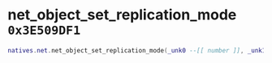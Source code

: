 # net_object_set_replication_mode `0x3E509DF1`

```lua
natives.net.net_object_set_replication_mode(_unk0 --[[ number ]], _unk1 --[[ number ]])
```